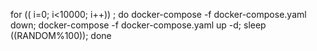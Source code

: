 for (( i=0; i<10000; i++)) ; do docker-compose -f docker-compose.yaml down; docker-compose -f docker-compose.yaml up -d; sleep $(($RANDOM%100)); done
